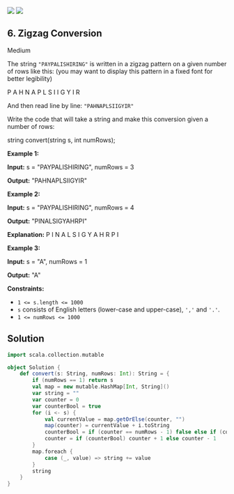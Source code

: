 [![](https://img.shields.io/github/stars/javadev/LeetCode-in-All?label=Stars&style=flat-square)](https://github.com/javadev/LeetCode-in-All)
[![](https://img.shields.io/github/forks/javadev/LeetCode-in-All?label=Fork%20me%20on%20GitHub%20&style=flat-square)](https://github.com/javadev/LeetCode-in-All/fork)

## 6\. Zigzag Conversion

Medium

The string `"PAYPALISHIRING"` is written in a zigzag pattern on a given number of rows like this: (you may want to display this pattern in a fixed font for better legibility)

P A H N A P L S I I G Y I R 

And then read line by line: `"PAHNAPLSIIGYIR"`

Write the code that will take a string and make this conversion given a number of rows:

string convert(string s, int numRows); 

**Example 1:**

**Input:** s = "PAYPALISHIRING", numRows = 3

**Output:** "PAHNAPLSIIGYIR" 

**Example 2:**

**Input:** s = "PAYPALISHIRING", numRows = 4

**Output:** "PINALSIGYAHRPI"

**Explanation:** P I N A L S I G Y A H R P I 

**Example 3:**

**Input:** s = "A", numRows = 1

**Output:** "A" 

**Constraints:**

*   `1 <= s.length <= 1000`
*   `s` consists of English letters (lower-case and upper-case), `','` and `'.'`.
*   `1 <= numRows <= 1000`

## Solution

```scala
import scala.collection.mutable

object Solution {
    def convert(s: String, numRows: Int): String = {
        if (numRows == 1) return s
        val map = new mutable.HashMap[Int, String]()
        var string = ""
        var counter = 0
        var counterBool = true
        for (i <- s) {
            val currentValue = map.getOrElse(counter, "")
            map(counter) = currentValue + i.toString
            counterBool = if (counter == numRows - 1) false else if (counter == 0) true else counterBool
            counter = if (counterBool) counter + 1 else counter - 1
        }
        map.foreach {
            case (_, value) => string += value
        }
        string
    }
}
```